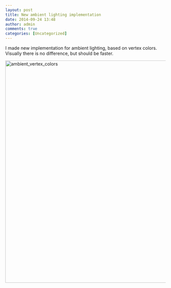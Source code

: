 ```yaml
---
layout: post
title: New ambient lighting implementation
date: 2014-09-24 13:48
author: admin
comments: true
categories: [Uncategorized]
---
```

I made new implementation for ambient lighting, based on vertex colors. Visually there is no difference, but should be faster.

<a href="/blog/images/uploads/2014/09/ambient_vertex_colors.jpg"><img class="alignnone  wp-image-505" alt="ambient_vertex_colors" src="/blog/images/uploads/2014/09/ambient_vertex_colors.jpg" width="700" /></a>

